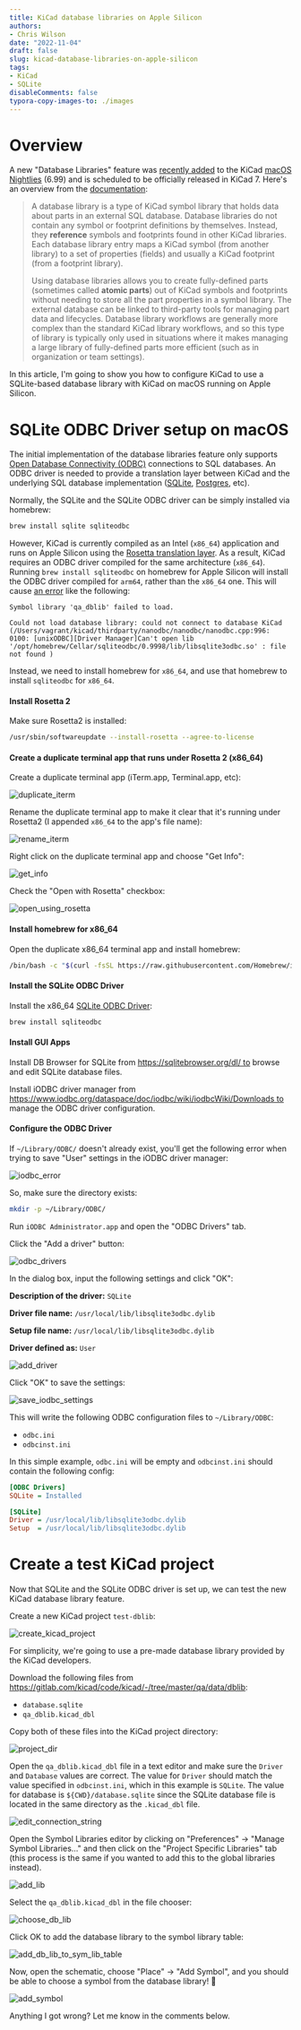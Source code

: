 ```yaml
---
title: KiCad database libraries on Apple Silicon
authors:
- Chris Wilson
date: "2022-11-04"
draft: false
slug: kicad-database-libraries-on-apple-silicon
tags:
- KiCad
- SQLite
disableComments: false
typora-copy-images-to: ./images
---
```


# Overview

A new "Database Libraries" feature was [recently added](https://gitlab.com/kicad/code/kicad/-/issues/7436) to the KiCad [macOS Nightlies](https://downloads.kicad.org/kicad/macos/explore/nightlies) (6.99) and is scheduled to be officially released in KiCad 7. Here's an overview from the [documentation](https://docs.kicad.org/master/en/eeschema/eeschema.html#database_libraries):

> A database library is a type of KiCad symbol library that holds data about parts in an external SQL database. Database libraries do not contain any symbol or footprint definitions by themselves. Instead, they **reference** symbols and footprints found in other KiCad libraries. Each database library entry maps a KiCad symbol (from another library) to a set of properties (fields) and usually a KiCad footprint (from a footprint library).
>
> Using database libraries allows you to create fully-defined parts (sometimes called **atomic parts**) out of KiCad symbols and footprints without needing to store all the part properties in a symbol library. The external database can be linked to third-party tools for managing part data and lifecycles. Database library workflows are generally more complex than the standard KiCad library workflows, and so this type of library is typically only used in situations where it makes managing a large library of fully-defined parts more efficient (such as in organization or team settings).

In this article, I'm going to show you how to configure KiCad to use a SQLite-based database library with KiCad on macOS running on Apple Silicon.

# SQLite ODBC Driver setup on macOS

The initial implementation of the database libraries feature only supports [Open Database Connectivity (ODBC)](https://en.wikipedia.org/wiki/Open_Database_Connectivity) connections to SQL databases. An ODBC driver is needed to provide a translation layer between KiCad and the underlying SQL database implementation ([SQLite](https://www.sqlite.org/index.html), [Postgres](https://www.postgresql.org/), etc).

Normally, the SQLite and the SQLite ODBC driver can be simply installed via homebrew:

```bash
brew install sqlite sqliteodbc
```

However, KiCad is currently compiled as an Intel (`x86_64`) application and runs on Apple Silicon using the [Rosetta translation layer](https://developer.apple.com/documentation/apple-silicon/about-the-rosetta-translation-environment).  As a result, KiCad requires an ODBC driver compiled for the same architecture (`x86_64`).  Running `brew install sqliteodbc` on homebrew for Apple Silicon will install the ODBC driver compiled for `arm64`, rather than the `x86_64` one. This will cause [an error](https://forum.kicad.info/t/kicad-the-case-for-database-driven-design/34621/137?u=cdwilson) like the following:

```
Symbol library 'qa_dblib' failed to load.

Could not load database library: could not connect to database KiCad (/Users/vagrant/kicad/thirdparty/nanodbc/nanodbc/nanodbc.cpp:996: 0100: [unixODBC][Driver Manager]Can't open lib '/opt/homebrew/Cellar/sqliteodbc/0.9998/lib/libsqlite3odbc.so' : file not found )
```

Instead, we need to install homebrew for `x86_64`, and use that homebrew to install `sqliteodbc` for `x86_64`.

#### Install Rosetta 2

Make sure Rosetta2 is installed:

```bash
/usr/sbin/softwareupdate --install-rosetta --agree-to-license
```

#### Create a duplicate terminal app that runs under Rosetta 2 (x86_64)

Create a duplicate terminal app (iTerm.app, Terminal.app, etc):

![duplicate_iterm](images/duplicate_iterm.png)

Rename the duplicate terminal app to make it clear that it's running under Rosetta2 (I appended `x86_64` to the app's file name):

![rename_iterm](images/rename_iterm.png)

Right click on the duplicate terminal app and choose "Get Info":

![get_info](images/get_info.png)

Check the "Open with Rosetta" checkbox:

![open_using_rosetta](images/open_using_rosetta.png)

#### Install homebrew for x86_64

Open the duplicate x86_64 terminal app and install homebrew:

```bash
/bin/bash -c "$(curl -fsSL https://raw.githubusercontent.com/Homebrew/install/HEAD/install.sh)"
```

#### Install the SQLite ODBC Driver

Install the x86_64 [SQLite ODBC Driver](http://www.ch-werner.de/sqliteodbc/):

```bash
brew install sqliteodbc
```

#### Install GUI Apps

Install DB Browser for SQLite from https://sqlitebrowser.org/dl/ to browse and edit SQLite database files.

Install iODBC driver manager from https://www.iodbc.org/dataspace/doc/iodbc/wiki/iodbcWiki/Downloads to manage the ODBC driver configuration.

#### Configure the ODBC Driver

If `~/Library/ODBC/` doesn't already exist, you'll get the following error when trying to save "User" settings in the iODBC driver manager:

![iodbc_error](images/iodbc_error.png)

So, make sure the directory exists:

```bash
mkdir -p ~/Library/ODBC/
```

Run `iODBC Administrator.app` and open the "ODBC Drivers" tab.  

Click the "Add a driver" button:

![odbc_drivers](images/odbc_drivers.png)

In the dialog box, input the following settings and click "OK":

**Description of the driver:** `SQLite`

**Driver file name:** `/usr/local/lib/libsqlite3odbc.dylib`

**Setup file name:** `/usr/local/lib/libsqlite3odbc.dylib`

**Driver defined as:** `User`

![add_driver](images/add_driver.png)

Click "OK" to save the settings:

![save_iodbc_settings](images/save_iodbc_settings.png)

This will write the following ODBC configuration files to `~/Library/ODBC`:

- `odbc.ini`
- `odbcinst.ini`

In this simple example, `odbc.ini` will be empty and `odbcinst.ini` should contain the following config:

```ini
[ODBC Drivers]
SQLite = Installed

[SQLite]
Driver = /usr/local/lib/libsqlite3odbc.dylib
Setup  = /usr/local/lib/libsqlite3odbc.dylib
```

# Create a test KiCad project

Now that SQLite and the SQLite ODBC driver is set up, we can test the new KiCad database library feature.

Create a new KiCad project `test-dblib`:

![create_kicad_project](images/create_kicad_project.png)

For simplicity, we're going to use a pre-made database library provided by the KiCad developers.  

Download the following files from https://gitlab.com/kicad/code/kicad/-/tree/master/qa/data/dblib:

- `database.sqlite`
- `qa_dblib.kicad_dbl`

Copy both of these files into the KiCad project directory:

![project_dir](images/project_dir.png)

Open the `qa_dblib.kicad_dbl` file in a text editor and make sure the `Driver` and `Database` values are correct. The value for `Driver` should match the value specified in `odbcinst.ini`, which in this example is `SQLite`. The value for database is `${CWD}/database.sqlite` since the SQLite database file is located in the same directory as the `.kicad_dbl` file.

![edit_connection_string](images/edit_connection_string.png)

Open the Symbol Libraries editor by clicking on "Preferences" → "Manage Symbol Libraries…" and then click on the "Project Specific Libraries" tab (this process is the same if you wanted to add this to the global libraries instead).

![add_lib](images/add_lib.png)

Select the `qa_dblib.kicad_dbl` in the file chooser:

![choose_db_lib](images/choose_db_lib.png)

Click OK to add the database library to the symbol library table:

![add_db_lib_to_sym_lib_table](images/add_db_lib_to_sym_lib_table.png)

Now, open the schematic, choose "Place" → "Add Symbol", and you should be able to choose a symbol from the database library! 🥳

![add_symbol](images/add_symbol.png)

Anything I got wrong? Let me know in the comments below.
